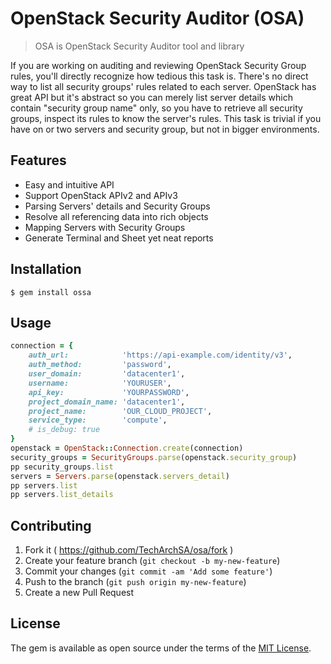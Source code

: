 # OpenStack Security Auditor (OSA)

> OSA is OpenStack Security Auditor tool and library

If you are working on auditing and reviewing OpenStack Security Group rules, you'll directly recognize how tedious this task is. There's no direct way to list all security groups' rules related to each server. OpenStack has great API but it's abstract so you can merely list server details which contain "security group name" only, so you have to retrieve all security groups, inspect its rules to know the server's rules. This task is trivial if you have on or two servers and security group, but not in bigger environments.

## Features
- Easy and intuitive API 
- Support OpenStack APIv2 and APIv3
- Parsing Servers' details and Security Groups
- Resolve all referencing data into rich objects
- Mapping Servers with Security Groups
- Generate Terminal and Sheet yet neat reports 

## Installation

    $ gem install ossa

## Usage

```ruby
connection = {
    auth_url:            'https://api-example.com/identity/v3',
    auth_method:         'password',
    user_domain:         'datacenter1',
    username:            'YOURUSER',
    api_key:             'YOURPASSWORD',
    project_domain_name: 'datacenter1',
    project_name:        'OUR_CLOUD_PROJECT',
    service_type:        'compute',
    # is_debug: true
}
openstack = OpenStack::Connection.create(connection)
security_groups = SecurityGroups.parse(openstack.security_group)
pp security_groups.list
servers = Servers.parse(openstack.servers_detail)
pp servers.list
pp servers.list_details
```


## Contributing

1. Fork it ( https://github.com/TechArchSA/osa/fork )
2. Create your feature branch (`git checkout -b my-new-feature`)
3. Commit your changes (`git commit -am 'Add some feature'`)
4. Push to the branch (`git push origin my-new-feature`)
5. Create a new Pull Request

## License

The gem is available as open source under the terms of the [MIT License](https://opensource.org/licenses/MIT).
